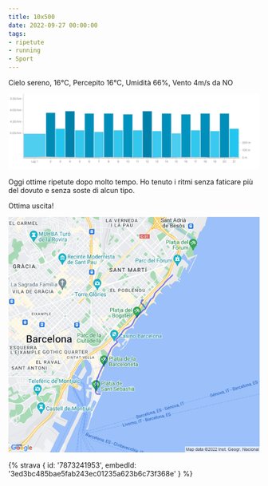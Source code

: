```yaml
---
title: 10x500
date: 2022-09-27 00:00:00
tags:
- ripetute
- running
- Sport
---
```


Cielo sereno, 16°C, Percepito 16°C, Umidità 66%, Vento 4m/s da NO

![](images/SCR-20220927-ml0.png)

Oggi ottime ripetute dopo molto tempo. Ho tenuto i ritmi senza faticare più del dovuto e senza soste di alcun tipo.

Ottima uscita!

![](images/20220927-activity-map.png)

{% strava { id: '7873241953', embedId: '3ed3bc485bae5fab243ec01235a623b6c73f368e' } %}
